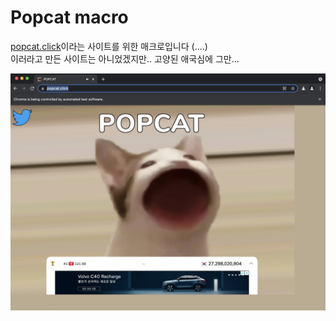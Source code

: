 # Popcat macro
[popcat.click](https://popcat.click/)이라는 사이트를 위한 매크로입니다 (....)  
이러라고 만든 사이트는 아니었겠지만.. 고양된 애국심에 그만...  

![Preview](./image/preview.png)